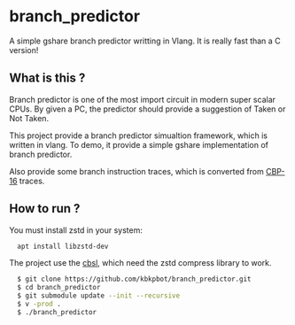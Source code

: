 # branch_predictor
A simple gshare branch predictor writting in Vlang. It is really fast than a C version!

## What is this ?
Branch predictor is one of the most import circuit in modern super scalar CPUs. By given a PC, the predictor should provide a suggestion of Taken or Not Taken.

This project provide a branch predictor simualtion framework, which is written in vlang. To demo, it provide a simple gshare implementation of branch predictor.

Also provide some branch instruction traces, which is converted from [CBP-16](https://jilp.org/cbp2016/framework.html) traces.

## How to run ?
You must install zstd in your system:
```bash
  apt install libzstd-dev
```

The project use the [cbsl](https://github.com/kbkpbot/cbsl), which need the zstd compress library to work.

```bash
  $ git clone https://github.com/kbkpbot/branch_predictor.git
  $ cd branch_predictor
  $ git submodule update --init --recursive
  $ v -prod .
  $ ./branch_predictor
```
